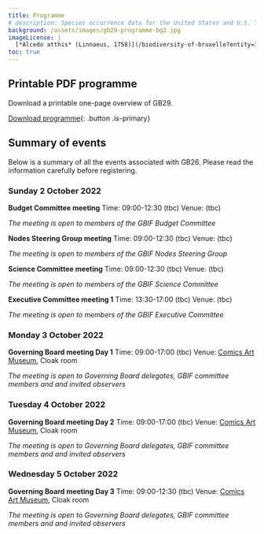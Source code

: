 ```yaml
---
title: Programme
# description: Species occurrence data for the United States and U.S. Territories.
background: /assets/images/gb29-programme-bg2.jpg
imageLicense: |
  [*Alcedo atthis* (Linnaeus, 1758)](/biodiversity-of-bruxelle?entity=3058851394&view=TABLE) observed in Belgium by jrassart (licensed under http://creativecommons.org/licenses/by-nc/4.0/)
toc: true
---
```


## Printable PDF programme

Download a printable one-page overview of GB29.

[Download programme](/assets/pdf/programme){: .button .is-primary}

## Summary of events
Below is a summary of all the events associated with GB26. Please read the information carefully before registering. 

### Sunday 2 October 2022

**Budget Committee meeting**
Time: 09:00-12:30 (tbc)
Venue: (tbc)

*The meeting is open to members of the GBIF Budget Committee*

**Nodes Steering Group meeting**
Time: 09:00-12:30 (tbc)
Venue: (tbc)

*The meeting is open to members of the GBIF Nodes Steering Group*

**Science Committee meeting**
Time: 09:00-12:30 (tbc)
Venue: (tbc)

*The meeting is open to members of the GBIF Science Committee*

**Executive Committee meeting 1**
Time: 13:30-17:00 (tbc)
Venue: (tbc)

*The meeting is open to members of the GBIF Executive Committee*

### Monday 3 October 2022
**Governing Board meeting Day 1**
Time: 09:00-17:00 (tbc)
Venue: [Comics Art Museum](https://www.comicscenter.net/), Cloak room

*The meeting is open to Governing Board delegates, GBIF committee members and and invited observers*

### Tuesday 4 October 2022
**Governing Board meeting Day 2**
Time: 09:00-17:00 (tbc)
Venue: [Comics Art Museum](https://www.comicscenter.net/), Cloak room

*The meeting is open to Governing Board delegates, GBIF committee members and and invited observers*

### Wednesday 5 October 2022
**Governing Board meeting Day 3**
Time: 09:00-12:30 (tbc)
Venue: [Comics Art Museum](https://www.comicscenter.net/), Cloak room

*The meeting is open to Governing Board delegates, GBIF committee members and and invited observers*
